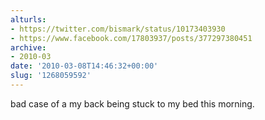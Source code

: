```yaml
---
alturls:
- https://twitter.com/bismark/status/10173403930
- https://www.facebook.com/17803937/posts/377297380451
archive:
- 2010-03
date: '2010-03-08T14:46:32+00:00'
slug: '1268059592'
---
```


bad case of a my back being stuck to my bed this morning.

